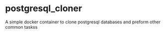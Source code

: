 # postgresql_cloner
A simple docker container to clone postgresql databases and preform other common taskss
